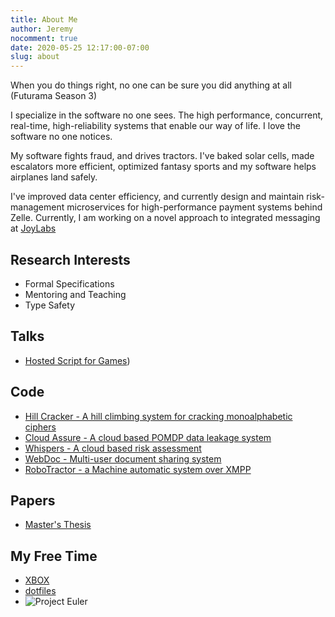 ```yaml
---
title: About Me
author: Jeremy
nocomment: true
date: 2020-05-25 12:17:00-07:00
slug: about
---
```


When you do things right, no one can be sure you did anything at all (Futurama Season 3) 

I specialize in the software no one sees. The high performance, concurrent,
real-time, high-reliability systems that enable our way of life.  I love the
software no one notices. 

My software fights fraud, and drives tractors. I've baked solar cells, made
escalators more efficient, optimized fantasy sports and my software helps
airplanes land safely.

I've improved data center efficiency, and currently design and maintain
risk-management microservices for high-performance payment systems behind
Zelle. Currently, I am working on a novel approach to integrated messaging at
[JoyLabs](https://joylabs.com)

Research Interests
------------------

- Formal Specifications
- Mentoring and Teaching
- Type Safety

Talks
-----
- [Hosted Script for Games](https://vimeo.com/39505796))

Code
----
- [Hill Cracker - A hill climbing system for cracking monoalphabetic
  ciphers](https://github.com/JeremyLWright/hillclimbing-decryptor)
- [Cloud Assure - A cloud based POMDP data leakage system](https://github.com/JeremyLWright/CloudAssure)
- [Whispers - A cloud based risk assessment](https://github.com/JeremyLWright/thesis)
- [WebDoc - Multi-user document sharing system](https://github.com/JeremyLWright/WebDocumentSystem)
- [RoboTractor - a Machine automatic system over XMPP](https://github.com/JeremyLWright/cse548-RoboTractor)

Papers
------
- [Master's Thesis](/publications/WRIGHT_JEREMY_1000738685.pdf)

My Free Time
------------
- [XBOX](https://www.xboxgamertag.com/search/Quiescent)
- [dotfiles](https://github.com/JeremyLWright/dotfiles)
- ![Project Euler](http://projecteuler.net/profile/jwright85.png)

